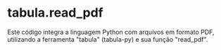 # tabula.read_pdf
Este código integra a linguagem Python com arquivos em formato PDF, utilizando a ferramenta "tabula" (tabula-py) e sua função "read_pdf".
